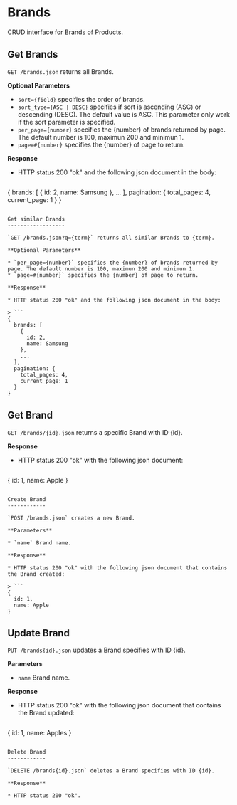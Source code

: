 Brands
======

CRUD interface for Brands of Products.

Get Brands
----------

`GET /brands.json` returns all Brands.

**Optional Parameters**

* `sort={field}` specifies the order of brands.
* `sort_type={ASC | DESC}` specifies if sort is ascending (ASC) or descending (DESC). The default value is ASC. This parameter only work if the sort parameter is specified. 
* `per_page={number}` specifies the {number} of brands returned by page. The default number is 100, maximun 200 and minimun 1.
* `page=#{number}` specifies the {number} of page to return.

**Response**

* HTTP status 200 "ok" and the following json document in the body:

> ```
  {
    brands: [
      {
        id: 2,
        name: Samsung
      }, 
      ...
    ],
    pagination: {
      total_pages: 4,
      current_page: 1
    }
  }
  ```
  
Get similar Brands
------------------

`GET /brands.json?q={term}` returns all similar Brands to {term}.

**Optional Parameters**

* `per_page={number}` specifies the {number} of brands returned by page. The default number is 100, maximun 200 and minimun 1.
* `page=#{number}` specifies the {number} of page to return.

**Response**

* HTTP status 200 "ok" and the following json document in the body:

> ```
  {
    brands: [
      {
        id: 2,
        name: Samsung
      }, 
      ...
    ],
    pagination: {
      total_pages: 4,
      current_page: 1
    }
  }
  ```


Get Brand
---------

`GET /brands/{id}.json` returns a specific Brand with ID {id}.

**Response**

* HTTP status 200 "ok" with the following json document:

> ```
  {
    id: 1,
    name: Apple
  }
  ```

Create Brand
------------

`POST /brands.json` creates a new Brand.

**Parameters**

* `name` Brand name.

**Response**

* HTTP status 200 "ok" with the following json document that contains the Brand created:

> ```
  {
    id: 1,
    name: Apple
  }
  ```

Update Brand
------------

`PUT /brands{id}.json` updates a Brand specifies with ID {id}.

**Parameters**

* `name` Brand name.

**Response**

* HTTP status 200 "ok" with the following json document that contains the Brand updated:

> ```
  {
    id: 1,
    name: Apples
  }
  ```

Delete Brand
------------

`DELETE /brands{id}.json` deletes a Brand specifies with ID {id}.

**Response**

* HTTP status 200 "ok".
